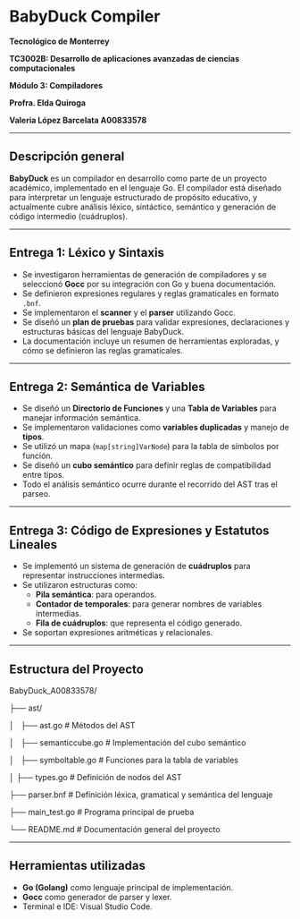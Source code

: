 # BabyDuck Compiler

**Tecnológico de Monterrey**

**TC3002B: Desarrollo de aplicaciones avanzadas de ciencias computacionales**

**Módulo 3: Compiladores**

**Profra. Elda Quiroga**

**Valeria López Barcelata A00833578**

---

## Descripción general

**BabyDuck** es un compilador en desarrollo como parte de un proyecto académico, implementado en el lenguaje Go. El compilador está diseñado para interpretar un lenguaje estructurado de propósito educativo, y actualmente cubre análisis léxico, sintáctico, semántico y generación de código intermedio (cuádruplos).

---

## Entrega 1: Léxico y Sintaxis

- Se investigaron herramientas de generación de compiladores y se seleccionó **Gocc** por su integración con Go y buena documentación.
- Se definieron expresiones regulares y reglas gramaticales en formato `.bnf`.
- Se implementaron el **scanner** y el **parser** utilizando Gocc.
- Se diseñó un **plan de pruebas** para validar expresiones, declaraciones y estructuras básicas del lenguaje BabyDuck.
- La documentación incluye un resumen de herramientas exploradas, y cómo se definieron las reglas gramaticales.

---

## Entrega 2: Semántica de Variables

- Se diseñó un **Directorio de Funciones** y una **Tabla de Variables** para manejar información semántica.
- Se implementaron validaciones como **variables duplicadas** y manejo de **tipos**.
- Se utilizó un mapa (`map[string]VarNode`) para la tabla de símbolos por función.
- Se diseñó un **cubo semántico** para definir reglas de compatibilidad entre tipos.
- Todo el análisis semántico ocurre durante el recorrido del AST tras el parseo.

---

## Entrega 3: Código de Expresiones y Estatutos Lineales

- Se implementó un sistema de generación de **cuádruplos** para representar instrucciones intermedias.
- Se utilizaron estructuras como:
  - **Pila semántica**: para operandos.
  - **Contador de temporales**: para generar nombres de variables intermedias.
  - **Fila de cuádruplos**: que representa el código generado.
- Se soportan expresiones aritméticas y relacionales.

---

## Estructura del Proyecto

BabyDuck_A00833578/

├── ast/

│   ├── ast.go                 # Métodos del AST

│   ├── semanticcube.go        # Implementación del cubo semántico

│   ├── symboltable.go         # Funciones para la tabla de variables

│   ├── types.go               # Definición de nodos del AST

├── parser.bnf                 # Definición léxica, gramatical y semántica del lenguaje

├── main_test.go               # Programa principal de prueba

└── README.md                  # Documentación general del proyecto

---

## Herramientas utilizadas

- **Go (Golang)** como lenguaje principal de implementación.
- **Gocc** como generador de parser y lexer.
- Terminal e IDE: Visual Studio Code.